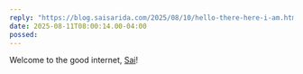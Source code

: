 ```yaml
---
reply: "https://blog.saisarida.com/2025/08/10/hello-there-here-i-am.html"
date: 2025-08-11T08:00:14.00-04:00
possed: 
---
```


Welcome to the good internet, <a href="https://micro.one/saii">Sai</a>!